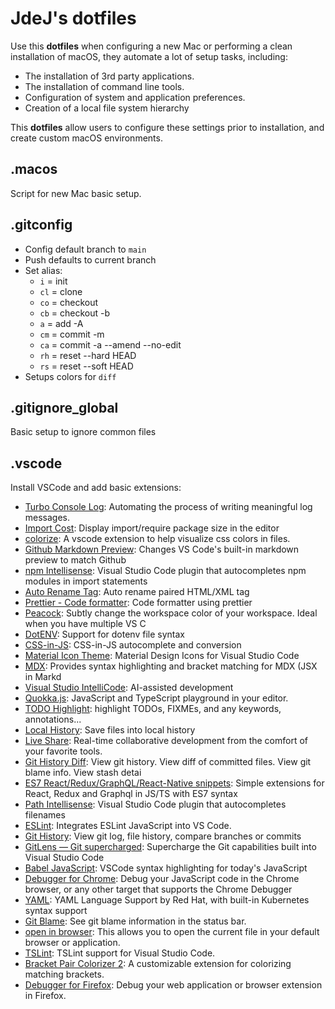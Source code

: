 # JdeJ's dotfiles

Use this **dotfiles** when configuring a new Mac or performing a clean installation of macOS, they automate a lot of setup tasks, including:

- The installation of 3rd party applications.
- The installation of command line tools.
- Configuration of system and application preferences.
- Creation of a local file system hierarchy

This **dotfiles** allow users to configure these settings prior to installation, and create custom macOS environments.

## .macos
Script for new Mac basic setup.

## .gitconfig
- Config default branch to `main`
- Push defaults to current branch
- Set alias:
    - `i` = init
    - `cl` = clone
    - `co` = checkout
    - `cb` = checkout -b
    - `a` = add -A
    - `cm` = commit -m
    - `ca` = commit -a --amend --no-edit
    - `rh` = reset --hard HEAD
    - `rs` = reset --soft HEAD
- Setups colors for `diff`

## .gitignore_global
Basic setup to ignore common files

## .vscode
Install VSCode and add basic extensions:

- [Turbo Console Log](https://marketplace.visualstudio.com/items?itemName=ChakrounAnas.turbo-console-log): Automating the process of writing meaningful log messages.
- [Import Cost](https://marketplace.visualstudio.com/items?itemName=wix.vscode-import-cost): Display import/require package size in the editor
- [colorize](https://marketplace.visualstudio.com/items?itemName=kamikillerto.vscode-colorize): A vscode extension to help visualize css colors in files.
- [Github Markdown Preview](https://marketplace.visualstudio.com/items?itemName=bierner.github-markdown-preview): Changes VS Code's built-in markdown preview to match Github
- [npm Intellisense](https://marketplace.visualstudio.com/items?itemName=christian-kohler.npm-intellisense): Visual Studio Code plugin that autocompletes npm modules in import statements
- [Auto Rename Tag](https://marketplace.visualstudio.com/items?itemName=formulahendry.auto-rename-tag): Auto rename paired HTML/XML tag
- [Prettier - Code formatter](https://marketplace.visualstudio.com/items?itemName=esbenp.prettier-vscode): Code formatter using prettier
- [Peacock](https://marketplace.visualstudio.com/items?itemName=johnpapa.vscode-peacock): Subtly change the workspace color of your workspace. Ideal when you have multiple VS C
- [DotENV](https://marketplace.visualstudio.com/items?itemName=mikestead.dotenv): Support for dotenv file syntax
- [CSS-in-JS](https://marketplace.visualstudio.com/items?itemName=paulmolluzzo.convert-css-in-js): CSS-in-JS autocomplete and conversion
- [Material Icon Theme](https://marketplace.visualstudio.com/items?itemName=PKief.material-icon-theme): Material Design Icons for Visual Studio Code
- [MDX](https://marketplace.visualstudio.com/items?itemName=silvenon.mdx): Provides syntax highlighting and bracket matching for MDX (JSX in Markd
- [Visual Studio IntelliCode](https://marketplace.visualstudio.com/items?itemName=VisualStudioExptTeam.vscodeintellicode): AI-assisted development
- [Quokka.js](https://marketplace.visualstudio.com/items?itemName=WallabyJs.quokka-vscode): JavaScript and TypeScript playground in your editor.
- [TODO Highlight](https://marketplace.visualstudio.com/items?itemName=wayou.vscode-todo-highlight): highlight TODOs, FIXMEs, and any keywords, annotations...
- [Local History](https://marketplace.visualstudio.com/items?itemName=xyz.local-history): Save files into local history
- [Live Share](https://marketplace.visualstudio.com/items?itemName=MS-vsliveshare.vsliveshare): Real-time collaborative development from the comfort of your favorite tools.
- [Git History Diff](https://marketplace.visualstudio.com/items?itemName=huizhou.githd): View git history. View diff of committed files. View git blame info. View stash detai
- [ES7 React/Redux/GraphQL/React-Native snippets](https://marketplace.visualstudio.com/items?itemName=dsznajder.es7-react-js-snippets): Simple extensions for React, Redux and Graphql in JS/TS with ES7 syntax
- [Path Intellisense](https://marketplace.visualstudio.com/items?itemName=christian-kohler.path-intellisense): Visual Studio Code plugin that autocompletes filenames
- [ESLint](https://marketplace.visualstudio.com/items?itemName=dbaeumer.vscode-eslint): Integrates ESLint JavaScript into VS Code.
- [Git History](https://marketplace.visualstudio.com/items?itemName=donjayamanne.githistory): View git log, file history, compare branches or commits
- [GitLens — Git supercharged](https://marketplace.visualstudio.com/items?itemName=eamodio.gitlens): Supercharge the Git capabilities built into Visual Studio Code
- [Babel JavaScript](https://marketplace.visualstudio.com/items?itemName=mgmcdermott.vscode-language-babel): VSCode syntax highlighting for today's JavaScript
- [Debugger for Chrome](https://marketplace.visualstudio.com/items?itemName=msjsdiag.debugger-for-chrome): Debug your JavaScript code in the Chrome browser, or any other target that supports the Chrome Debugger
- [YAML](https://marketplace.visualstudio.com/items?itemName=redhat.vscode-yaml): YAML Language Support by Red Hat, with built-in Kubernetes syntax support
- [Git Blame](https://marketplace.visualstudio.com/items?itemName=waderyan.gitblame): See git blame information in the status bar.
- [open in browser](https://marketplace.visualstudio.com/items?itemName=techer.open-in-browser): This allows you to open the current file in your default browser or application.
- [TSLint](https://marketplace.visualstudio.com/items?itemName=ms-vscode.vscode-typescript-tslint-plugin): TSLint support for Visual Studio Code.
- [Bracket Pair Colorizer 2](https://marketplace.visualstudio.com/items?itemName=CoenraadS.bracket-pair-colorizer-2): A customizable extension for colorizing matching brackets.
- [Debugger for Firefox](https://marketplace.visualstudio.com/items?itemName=firefox-devtools.vscode-firefox-debug): Debug your web application or browser extension in Firefox.
